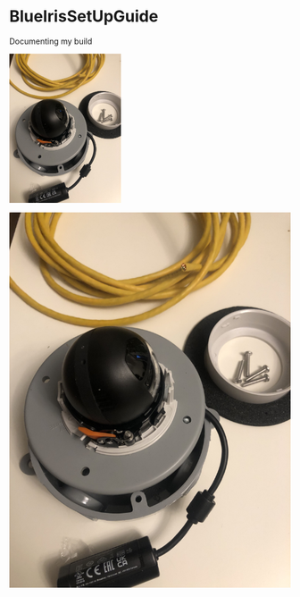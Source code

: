 # BlueIrisSetUpGuide
Documenting my build

<img src="https://github.com/tarasermolenko/BlueIrisSetUpGuide/blob/main/camera.jpeg" alt="drawing" width="200"/>

![alt text](https://github.com/tarasermolenko/BlueIrisSetUpGuide/blob/main/camera.jpeg?raw=true)
